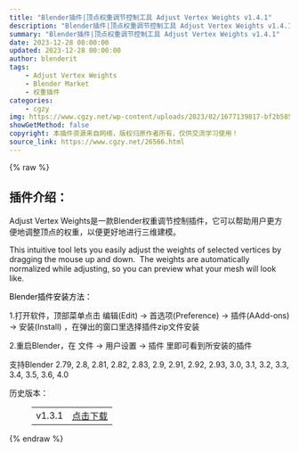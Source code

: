 ```yaml
---
title: "Blender插件|顶点权重调节控制工具 Adjust Vertex Weights v1.4.1"
description: "Blender插件|顶点权重调节控制工具 Adjust Vertex Weights v1.4.1"
summary: "Blender插件|顶点权重调节控制工具 Adjust Vertex Weights v1.4.1"
date: 2023-12-28 00:00:00
updated: 2023-12-28 00:00:00
author: blenderit
tags: 
    - Adjust Vertex Weights
    - Blender Market
    - 权重插件
categories:
    - cgzy
img: https://www.cgzy.net/wp-content/uploads/2023/02/1677139817-bf2b585aaeb7a04.jpg
showGetMethod: false
copyright: 本插件资源来自网络，版权归原作者所有，仅供交流学习使用！
source_link: https://www.cgzy.net/26566.html
---
```


{% raw %}
<div class="wp-block-pandastudio-title"><div class="title_style_01"><h2 id="h2-0">插件介绍：</h2></div></div><p class="is-style-text-indent-2em">Adjust Vertex Weights是一款Blender权重调节控制插件，它可以帮助用户更方便地调整顶点的权重，以便更好地进行三维建模。</p><p>This intuitive tool lets you easily adjust the weights of selected vertices by dragging the mouse up and down.  The weights are automatically normalized while adjusting, so you can preview what your mesh will look like.</p><p><mark style="background-color:rgba(0, 0, 0, 0)" class="has-inline-color has-vivid-red-color">Blender插件安装方法：</mark></p><p>1.打开软件，顶部菜单点击 编辑(Edit) → 首选项(Preference) → 插件(AAdd-ons) → 安装(Install) ，在弹出的窗口里选择插件zip文件安装</p><p>2.重启Blender，在 文件 → 用户设置 → 插件 里即可看到所安装的插件</p><div class="wp-block-pandastudio-tips"><div class="tip success "><p>支持Blender 2.79, 2.8, 2.81, 2.82, 2.83, 2.9, 2.91, 2.92, 2.93, 3.0, 3.1, 3.2, 3.3, 3.4, 3.5, 3.6, 4.0</p>
</div></div><div class="wp-block-pandastudio-title"><div class="title_style_01"><p>历史版本：</p></div></div><figure class="wp-block-table has-medium-font-size"><table><tbody><tr><td>v1.3.1</td><td><a href="https://www.cgzy.net/go?_=335ddca56eaHR0cHM6Ly9wYW4uYmFpZHUuY29tL3MvMXo3RkstRENxcUFBYTYwTmxUNzQxbVE%2FcHdkPWd3Nmw%3D" target="_blank">点击下载</a></td></tr></tbody></table></figure>
<div style="display: none">cgzy</div>
{% endraw %}